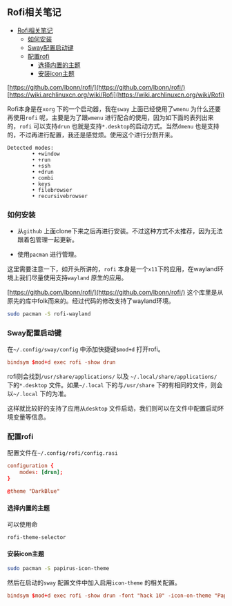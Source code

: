 ## Rofi相关笔记

<!--ts-->
   * [Rofi相关笔记](#rofi相关笔记)
      * [如何安装](#如何安装)
      * [Sway配置启动键](#sway配置启动键)
      * [配置rofi](#配置rofi)
         * [选择内置的主题](#选择内置的主题)
         * [安装icon主题](#安装icon主题)
<!--te-->

[https://github.com/lbonn/rofi/](https://github.com/lbonn/rofi/)
[https://wiki.archlinuxcn.org/wiki/Rofi](https://wiki.archlinuxcn.org/wiki/Rofi)

Rofi本身是在`xorg` 下的一个启动器，我在`sway` 上面已经使用了`wmenu` 为什么还要再使用`rofi` 呢，主要是为了跟`wmenu` 进行配合的使用，因为如下面的表列出来的，`rofi` 可以支持`drun` 也就是支持`*.desktop`的启动方式。当然`dmenu` 也是支持的，不过再进行配置，我还是感觉烦。使用这个进行分割开来。

```
Detected modes:
        • +window
        • +run
        • +ssh
        • +drun
        • combi
        • keys
        • filebrowser
        • recursivebrowser

```


### 如何安装

* 从`github` 上面clone下来之后再进行安装。不过这种方式不太推荐，因为无法跟着包管理一起更新。

* 使用`pacman` 进行管理。

这里需要注意一下，如开头所讲的，`rofi` 本身是一个`x11`下的应用，在wayland环境上我们尽量使用支持`wayland` 原生的应用。

[https://github.com/lbonn/rofi/](https://github.com/lbonn/rofi/) 这个库里是从原先的库中folk而来的。经过代码的修改支持了wayland环境。

```bash
sudo pacman -S rofi-wayland
```


### Sway配置启动键

在`~/.config/sway/config` 中添加快捷键`$mod+d` 打开rofi。

```conf
bindsym $mod+d exec rofi -show drun
```

rofi则会找到`/usr/share/applications/` 以及 `~/.local/share/applications/` 下的`*.desktop` 文件。如果`~/.local` 下的与`/usr/share` 下的有相同的文件，则会以`~/.local` 下的为准。


这样就比较好的支持了应用从`desktop` 文件启动，我们则可以在文件中配置启动环境变量等信息。


### 配置rofi

配置文件在`~/.config/rofi/config.rasi`

```conf
configuration {
    modes: [drun];
}

@theme "DarkBlue"
```

#### 选择内置的主题

可以使用命
```
rofi-theme-selector
```

#### 安装icon主题
```bash
sudo pacman -S papirus-icon-theme
```

然后在启动的`sway` 配置文件中加入启用`icon-theme` 的相关配置。

```conf
bindsym $mod+d exec rofi -show drun -font "hack 10" -icon-on-theme "Papirus" -show-icons
```



